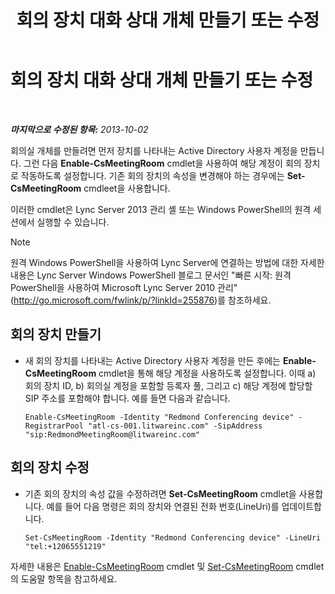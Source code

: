 ﻿---
title: 회의 장치 대화 상대 개체 만들기 또는 수정
TOCTitle: 회의 장치 대화 상대 개체 만들기 또는 수정
ms:assetid: 62ed64be-379c-417d-9453-511881cf5604
ms:mtpsurl: https://technet.microsoft.com/ko-kr/library/JJ994035(v=OCS.15)
ms:contentKeyID: 52056856
ms.date: 08/24/2015
mtps_version: v=OCS.15
ms.translationtype: HT
---

# 회의 장치 대화 상대 개체 만들기 또는 수정

 

_**마지막으로 수정된 항목:** 2013-10-02_

회의실 개체를 만들려면 먼저 장치를 나타내는 Active Directory 사용자 계정을 만듭니다. 그런 다음 **Enable-CsMeetingRoom** cmdlet을 사용하여 해당 계정이 회의 장치로 작동하도록 설정합니다. 기존 회의 장치의 속성을 변경해야 하는 경우에는 **Set-CsMeetingRoom** cmdleet을 사용합니다.

이러한 cmdlet은 Lync Server 2013 관리 셸 또는 Windows PowerShell의 원격 세션에서 실행할 수 있습니다.


> [!NOTE]
> 원격 Windows PowerShell을 사용하여 Lync Server에 연결하는 방법에 대한 자세한 내용은 Lync Server Windows PowerShell 블로그 문서인 "빠른 시작: 원격 PowerShell을 사용하여 Microsoft Lync Server 2010 관리"(<A href="http://go.microsoft.com/fwlink/p/?linkid=255876">http://go.microsoft.com/fwlink/p/?linkId=255876</A>)를 참조하세요.




## 회의 장치 만들기

  - 새 회의 장치를 나타내는 Active Directory 사용자 계정을 만든 후에는 **Enable-CsMeetingRoom** cmdlet을 통해 해당 계정을 사용하도록 설정합니다. 이때 a) 회의 장치 ID, b) 회의실 계정을 포함할 등록자 풀, 그리고 c) 해당 계정에 할당할 SIP 주소를 포함해야 합니다. 예를 들면 다음과 같습니다.
    
        Enable-CsMeetingRoom -Identity "Redmond Conferencing device" -RegistrarPool "atl-cs-001.litwareinc.com" -SipAddress "sip:RedmondMeetingRoom@litwareinc.com"

## 회의 장치 수정

  - 기존 회의 장치의 속성 값을 수정하려면 **Set-CsMeetingRoom** cmdlet을 사용합니다. 예를 들어 다음 명령은 회의 장치와 연결된 전화 번호(LineUri)를 업데이트합니다.
    
        Set-CsMeetingRoom -Identity "Redmond Conferencing device" -LineUri "tel:+12065551219"

자세한 내용은 [Enable-CsMeetingRoom](enable-csmeetingroom.md) cmdlet 및 [Set-CsMeetingRoom](set-csmeetingroom.md) cmdlet의 도움말 항목을 참고하세요.

